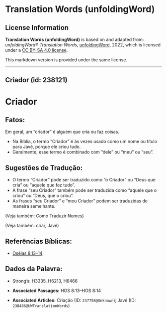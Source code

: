 # Translation Words (unfoldingWord)

## License Information

**Translation Words (unfoldingWord)** is based on and adapted from: _unfoldingWord® Translation Words_, [unfoldingWord](https://unfoldingword.org/utw), 2022, which is licensed under a [CC BY-SA 4.0 license](https://creativecommons.org/licenses/by-sa/4.0/legalcode.en).

This markdown version is provided under the same license.



--------------------------------

## Criador (id: 238121)

Criador
=======

Fatos:
------

Em geral, um “criador” é alguém que cria ou faz coisas.

* Na Bíblia, o termo “Criador” é às vezes usado como um nome ou título para Javé, porque ele criou tudo.
* Geralmente, esse termo é combinado com “dele” ou “meu” ou “seu”.

Sugestões de Tradução:
----------------------

* O termo “Criador” pode ser traduzido como “o Criador” ou “Deus que cria” ou “aquele que fez tudo”.
* A frase “seu Criador” também pode ser traduzida como “aquele que o criou” ou “Deus, que o criou”.
* As frases “seu Criador” e “meu Criador” podem ser traduzidas de maneira semelhante.

(Veja também: Como Traduzir Nomes)

(Veja também: criar, Javé)

Referências Bíblicas:
---------------------

* [Oséias 8\.13–14](https://ref.ly/Hos8:13-Hos8:14)

Dados da Palavra:
-----------------

* Strong’s: H3335, H6213, H6466

* **Associated Passages:** HOS 8:13–HOS 8:14
* **Associated Articles:** Criação (ID: `237758@Unknown`); Javé (ID: `238486@UWTranslationWords`)


